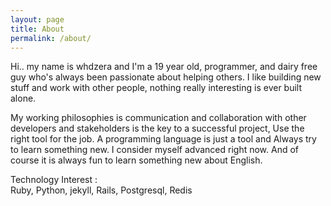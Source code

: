```yaml
---
layout: page
title: About
permalink: /about/
---
```

Hi.. my name is whdzera and I'm a 19 year old, programmer, and dairy free guy who's always been passionate about helping others.
I like building new stuff and work with other people, nothing really interesting is ever built alone.

My working philosophies is communication and collaboration with other developers and stakeholders is the key to a successful project, Use the right tool for the job. A programming language is just a tool and Always try to learn something new.
I consider myself advanced right now.
And of course it is always fun to learn something new about English.

Technology Interest :<br>
Ruby, Python, jekyll, Rails, Postgresql, Redis